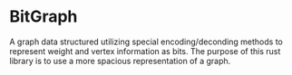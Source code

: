 # BitGraph
A graph data structured utilizing special encoding/deconding methods to represent weight and vertex information as bits. The purpose of this rust library is to use a more spacious representation of a graph.  
